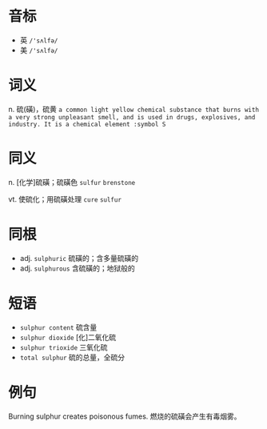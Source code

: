# 音标

- 英 `/'sʌlfə/`
- 美 `/'sʌlfə/`

# 词义

n. 硫(磺)，硫黄
`a common light yellow chemical substance that burns with a very strong unpleasant smell, and is used in drugs, explosives, and industry. It is a chemical element :symbol S`

# 同义

n. [化学]硫磺；硫磺色
`sulfur` `brenstone`

vt. 使硫化；用硫磺处理
`cure` `sulfur`

# 同根

- adj. `sulphuric` 硫磺的；含多量硫磺的
- adj. `sulphurous` 含硫磺的；地狱般的

# 短语

- `sulphur content` 硫含量
- `sulphur dioxide` [化]二氧化硫
- `sulphur trioxide` 三氧化硫
- `total sulphur` 硫的总量，全硫分

# 例句

Burning sulphur creates poisonous fumes.
燃烧的硫磺会产生有毒烟雾。


